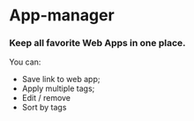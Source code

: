 # App-manager

<h3>Keep all favorite Web Apps in one place.</h3>

You can:
- Save link to web app;
- Apply multiple tags;
- Edit / remove
- Sort by tags
